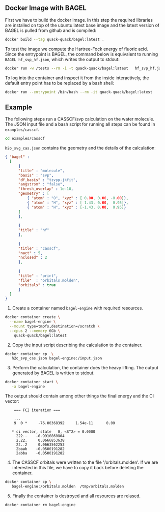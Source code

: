 Docker Image with BAGEL
-----------------------

First we have to build the docker image. In this step the required libraries are
installed on top of the ubuntu:latest base image and the latest version of BAGEL is
pulled from github and is compiled:

~~~bash
docker build --tag quack-quack/bagel:latest .
~~~

To test the image we compute the Hartree-Fock energy of fluoric acid.
Since the entrypoint is BAGEL, the command below is equivalent to running
`BAGEL hf_svp_hf.json`, which writes the output to stdout:

~~~bash
docker run -w /tests --rm -i -t quack-quack/bagel:latest   hf_svp_hf.json
~~~

To log into the container and inspect it from the inside interactively,
the default entry point has to be replaced by a bash shell:

~~~bash
docker run --entrypoint /bin/bash --rm -it quack-quack/bagel:latest
~~~


Example
-------
The following steps run a CASSCF/svp calculation on the water molecule.
The JSON input file and a bash script for running all steps can be found in `examples/casscf`.

~~~bash
cd examples/casscf
~~~

`h2o_svg_cas.json` contains the geometry and the details of the calculation:

~~~json
{ "bagel" :
  [
      {
	  "title" : "molecule",
	  "basis" : "svp",
	  "df_basis" : "tzvpp-jkfit",
	  "angstrom" : "false",
	  "thresh_overlap" : 1e-10,
	  "geometry" : [
	      { "atom" : "O", "xyz" : [ 0.00, 0.00, -0.00]},
	      { "atom" : "H", "xyz" : [ 1.43, 0.00,  0.95]},
	      { "atom" : "H", "xyz" : [-1.43, 0.00,  0.95]}
	  ]
      },
      
      {
	  "title" : "hf"
      },
      
      {
	  "title" : "casscf",
	  "nact" : 5,
	  "nclosed" : 2
      },
      
      {
	  "title" : "print",
	  "file"  : "orbitals.molden",
	  "orbitals" : true
      }
  ]
}
~~~

1) Create a container named `bagel-engine` with required resources.

  ~~~bash
  docker container create \
    --name bagel-engine \
    --mount type=tmpfs,destination=/scratch \
    --cpus 2 --memory 6Gb \
      quack-quack/bagel:latest
  ~~~

2) Copy the input script describing the calculation to the container.

  ~~~bash
  docker container cp  \
     h2o_svp_cas.json bagel-engine:/input.json
  ~~~

3) Perform the calculation, the container does the heavy lifting.
  The output generated by BAGEL is written to stdout.

  ~~~bash
  docker container start \
     -a bagel-engine
  ~~~

  The output should contain among other things the final energy and the CI vector:

  ~~~
      === FCI iteration ===

      ...
      9  0 *     -76.00368392     1.54e-11      0.00

     * ci vector, state   0, <S^2> = 0.0000
       222..    -0.9910860804
       2.22.     0.0666853638
       22..2     0.0663562253
       2baab    -0.0500191282
       2abba    -0.0500191282

  ~~~

4) The CASSCF orbitals were written to the file '/orbitals.molden'.
  If we are interested in this file, we have to copy it back before
  deleting the container.

  ~~~bash
  docker container cp \
     bagel-engine:/orbitals.molden  /tmp/orbitals.molden
  ~~~

5) Finally the container is destroyed and all resources are relased.

  ~~~bash
  docker container rm bagel-engine
  ~~~
